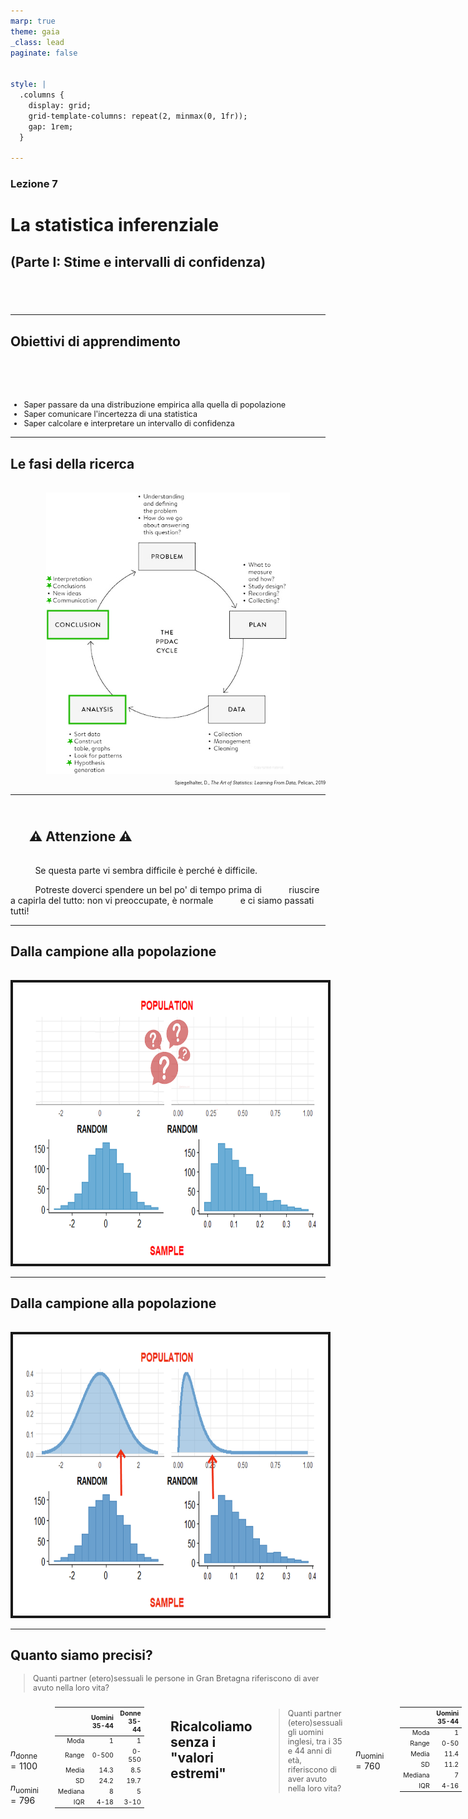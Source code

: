 ```yaml
---
marp: true
theme: gaia
_class: lead
paginate: false


style: |
  .columns {
    display: grid;
    grid-template-columns: repeat(2, minmax(0, 1fr));
    gap: 1rem;
  }

---
```


### Lezione 7
# La statistica inferenziale
## (Parte I: Stime e intervalli di confidenza)
## &nbsp;

---
## Obiettivi di apprendimento

<span style="display:block; height:50px;"></span>

<div style="font-size: 90%">

- Saper passare da una distribuzione empirica alla quella di popolazione
- Saper comunicare l'incertezza di una statistica
- Saper calcolare e interpretare un intervallo di confidenza

</div>

---
## Le fasi della ricerca

<span style="display:block; height:2px;"></span>

<center>
<img src="./img/confidence_intervals/PPDAC.png" img height="450px" border="0px"/>
</center>

<div style="font-size: 50%" align="right">

Spiegelhalter, D., *The Art of Statistics: Learning From Data*, Pelican, 2019

</div>

---
## <br/> &nbsp;&nbsp;&nbsp;&nbsp;&nbsp;&nbsp;:warning:  Attenzione  :warning:

<span style="display:block; height:1px;"></span>

&nbsp;&nbsp;&nbsp;&nbsp;&nbsp;&nbsp;&nbsp;&nbsp;&nbsp; Se questa parte vi sembra difficile &egrave; perch&eacute; &egrave; difficile.

&nbsp;&nbsp;&nbsp;&nbsp;&nbsp;&nbsp;&nbsp;&nbsp;&nbsp; Potreste doverci spendere un bel po' di tempo prima di 
&nbsp;&nbsp;&nbsp;&nbsp;&nbsp;&nbsp;&nbsp;&nbsp;&nbsp; riuscire a capirla del tutto: non vi preoccupate, &egrave; normale 
&nbsp;&nbsp;&nbsp;&nbsp;&nbsp;&nbsp;&nbsp;&nbsp;&nbsp; e ci siamo passati tutti!

---
## Dalla campione alla popolazione

<span style="display:block; height:1px;"></span>

<center>
<img src="./img/confidence_intervals/sample2pop_empty.png" img height="450px" border="4px"/>
</center>

<!-- Ricapitoliamo: quando non possiamo studiare una popolazione ne usiamo un campione rappresentativo -->

---
## Dalla campione alla popolazione

<span style="display:block; height:1px;"></span>

<center>
<img src="./img/confidence_intervals/sample2pop.png" img height="450px" border="4px"/>
</center>

<!-- e poi usiamo le informazioni raccolte dal campione per trarre delle conclusioni sulla popolazione 
Questo processo si chiama statistica inferenziale,

Procedimento induttivo che ha lo scopo di stimare i parametri (caratteristiche) sconosciuti della popolazione a partire dalle statistiche (stime conosciute) del campione 

Sulla base di un campione estratto casualmente da 1 popolazione cosa può essere detto circa la popolazione da cui il campione è stato estratto? -->

---
## Quanto siamo precisi?

<div style="font-size: 90%">

> Quanti partner (etero)sessuali le persone in Gran Bretagna riferiscono di aver avuto nella loro vita?

</div>

<div class="columns">
<div>

<span style="display:block; height:30px;"></span>

&nbsp;&nbsp;&nbsp;&nbsp;&nbsp;&nbsp;&nbsp;&nbsp;&nbsp; $n_\text{donne} = 1100$
&nbsp;&nbsp;&nbsp;&nbsp;&nbsp;&nbsp;&nbsp;&nbsp;&nbsp; $n_\text{uomini} = 796$


</div>
<div>

<div style="font-size: 75%">

<center>

|  | Uomini 35-44 | Donne 35-44 |
| ----: | -----: | ----: |
| Moda | 1 | 1  |
| Range | 0-500 | 0-550  |
| Media |  14.3 | 8.5 | 
| SD | 24.2 | 19.7  | 
| Mediana |  8 | 5  | 
| IQR | 4-18  | 3-10  |

</center>

</div>
</div>

<!-- In the age band of 35–44 there were 1,100 female and 796 male respondents, so it was a large survey from which the sample summary statistics shown in Table 2–2 were calculated, such as the median number of reported partners being 8 for men and 5 for women. Since we know the survey was based on a proper random-sampling scheme, it is fairly reasonable to assume that the study population matches the target population, which is the adult British population. The crucial question is: how close are these statistics to what we would have found had we been able to ask everyone in the country? -->

---
## Ricalcoliamo senza i "valori estremi"

<div style="font-size: 90%">

> Quanti partner (etero)sessuali gli uomini inglesi, tra i 35 e 44 anni di et&agrave;, riferiscono di aver avuto nella loro vita?

</div>

<div class="columns">
<div>

<span style="display:block; height:30px;"></span>

&nbsp;&nbsp;&nbsp;&nbsp;&nbsp;&nbsp;&nbsp;&nbsp;&nbsp; $n_\text{uomini} = 760$


</div>
<div>

<div style="font-size: 75%">

<center>

|  | Uomini 35-44 |
| ----: | -----: | 
| Moda | 1 |
| Range | 0-50 | 
| Media |  11.4 | 
| SD | 11.2 |  
| Mediana |  7 |
| IQR | 4-16  |

</center>

</div>
</div>

<!-- Per semplificare la visualizzazione, concentriamoci sugli uomini che hanno avuto < 50 partner (solo 36 riportano di averne avuto di piu'), quindi ricalcoliamo tutte le statistiche su questo campione 

I valori estremi propriamente detti sarebbero quelli >87, ma facciamo finta vada bene cosi'

Notiamo i valori "stabili" (non influenzati dagli outliers)
-->

---
## La dimensione del campione

<div style="font-size: 90%">

> Quanti partner (etero)sessuali gli uomini inglesi, tra i 35 e 44 anni di et&agrave;, riferiscono di aver avuto nella loro vita?

</div>

<span style="display:block; height:1px;"></span>

<center>
<img src="./img/confidence_intervals/British_sex_partner_complete_dataset.png" img height="380px" border="4px"/>
</center>

<!-- Magenta dotted line is the mean

As an illustration of how the accuracy of statistics depends on sample size, we shall pretend for the moment that the men in the survey in fact represent the population in which we are interested. 
-->

---
## La dimensione del campione

<div style="font-size: 90%">

&nbsp;&nbsp;&nbsp;&nbsp;&nbsp;&nbsp;&nbsp;&nbsp;&nbsp; $n_\text{campione} = 10$

</div>

<span style="display:block; height:1px;"></span>

<center>
<img src="./img/confidence_intervals/British_sex_partner_N10.png" img height="420px" border="4px"/>
</center>

<!--
For illustration, we then take successive samples of individuals from this ‘population’ of 760 men, pausing when we reach 10, 50, 100, 200 and 380 men. 

The data distributions of these samples are shown 

it is clear that the smaller samples are ‘bumpier’, and the summary stats (mean here) is sensitive to single data-points

 Magenta dotted line is the mean
Density should use another scale -->

---
## La dimensione del campione

<div style="font-size: 90%">

&nbsp;&nbsp;&nbsp;&nbsp;&nbsp;&nbsp;&nbsp;&nbsp;&nbsp; $n_\text{campione} = 50$

</div>

<span style="display:block; height:1px;"></span>

<center>
<img src="./img/confidence_intervals/British_sex_partner_N50.png" img height="420px" border="4px"/>
</center>

<!-- the rather high number of partners  in the first sample of ten individuals gets steadily overwhelmed, as the statistics get closer and closer to those of the whole group of 796 men as the sample size increases. -->

---
## La dimensione del campione

<div style="font-size: 90%">

&nbsp;&nbsp;&nbsp;&nbsp;&nbsp;&nbsp;&nbsp;&nbsp;&nbsp; $n_\text{campione} = 100$

</div>

<span style="display:block; height:1px;"></span>

<center>
<img src="./img/confidence_intervals/British_sex_partner_N100.png" img height="420px" border="4px"/>
</center>

<!-- the rather high number of partners  in the first sample of ten individuals gets steadily overwhelmed, as the statistics get closer and closer to those of the whole group of 796 men as the sample size increases. -->

---
## La dimensione del campione

<div style="font-size: 90%">

&nbsp;&nbsp;&nbsp;&nbsp;&nbsp;&nbsp;&nbsp;&nbsp;&nbsp; $n_\text{campione} = 200$

</div>

<span style="display:block; height:1px;"></span>

<center>
<img src="./img/confidence_intervals/British_sex_partner_N200.png" img height="420px" border="4px"/>
</center>

<!-- the rather high number of partners  in the first sample of ten individuals gets steadily overwhelmed, as the statistics get closer and closer to those of the whole group of 796 men as the sample size increases. -->

---
## La dimensione del campione

<div style="font-size: 90%">

&nbsp;&nbsp;&nbsp;&nbsp;&nbsp;&nbsp;&nbsp;&nbsp;&nbsp; $n_\text{campione} = 380$

</div>

<span style="display:block; height:1px;"></span>

<center>
<img src="./img/confidence_intervals/British_sex_partner_N380.png" img height="420px" border="4px"/>
</center>

<!-- the rather high number of partners  in the first sample of ten individuals gets steadily overwhelmed, as the statistics get closer and closer to those of the whole group of 796 men as the sample size increases. -->

---
### Esercizio #1

<span style="display:block; height:1px;"></span>

<div style="font-size: 90%">

:question: &nbsp;&nbsp;&nbsp; Al crescere della dimensione del campione

&nbsp;&nbsp;&nbsp;&nbsp;&nbsp;&nbsp;&nbsp;&nbsp;&nbsp; a) migliorano le stime dei parametri
&nbsp;&nbsp;&nbsp;&nbsp;&nbsp;&nbsp;&nbsp;&nbsp;&nbsp; b) le stime dei parametri diventano pi&ugrave; sensibili alle singole 
&nbsp;&nbsp;&nbsp;&nbsp;&nbsp;&nbsp;&nbsp;&nbsp;&nbsp;&nbsp;&nbsp;&nbsp;&nbsp;&nbsp; osservazioni 
&nbsp;&nbsp;&nbsp;&nbsp;&nbsp;&nbsp;&nbsp;&nbsp;&nbsp; c) non c'&egrave; differenza
&nbsp;&nbsp;&nbsp;&nbsp;&nbsp;&nbsp;&nbsp;&nbsp;&nbsp; d) non ho abbastanza elementi per rispondere

</div>

<span style="display:block; height:80px;"></span>

<style>
  #countdown_exercise_1{
    padding: 10px 20px;
    font-size: 20px;
    color: white;
    background-color: gray;
    border: none;
    border-radius: 5px;
    cursor: pointer;
    float: right;
  }
  #countdown_exercise_1.running {
    background-color: green;
  }
  #countdown_exercise_1.finished {
    background-color: red;
  }
</style>

<button id="countdown_exercise_1"></button>

<script>
<!--
const countdown_exercise_1= document.getElementById("countdown_exercise_1");
const seconds_exercise_1= 120; // seconds_exercise_1
let timeLeft_exercise_1= seconds_exercise_1;
let timerInterval_exercise_1= null;

function formatTime_exercise_1(seconds_exercise_1) {
  const minutes = Math.floor(seconds_exercise_1/ 60);
  const remainingseconds_exercise_1= seconds_exercise_1% 60;
  return `${String(minutes).padStart(2, '0')}:${String(remainingseconds_exercise_1).padStart(2, '0')}`;
}

function updateButton_exercise_1() {
  countdown_exercise_1.textContent = formatTime_exercise_1(timeLeft_exercise_1);
}

function startTimer_exercise_1() {
  if (timerInterval_exercise_1=== null) {
    countdown_exercise_1.classList.add('running');
    countdown_exercise_1.classList.remove('finished');
    timerInterval_exercise_1= setInterval(() => {
      if (timeLeft_exercise_1> 0) {
        timeLeft_exercise_1--;
        updateButton_exercise_1();
      } else {
        clearInterval(timerInterval_exercise_1);
        timerInterval_exercise_1= null;
        countdown_exercise_1.classList.remove('running');
        countdown_exercise_1.classList.add('finished');
        countdown_exercise_1.textContent = "Time's up!";
      }
    }, 1000);
  } else {
    pauseTimer_exercise_1();
  }
}

function pauseTimer_exercise_1() {
  clearInterval(timerInterval_exercise_1);
  timerInterval_exercise_1= null;
  countdown_exercise_1.classList.remove('running');
}

function resetTimer_exercise_1() {
  timeLeft_exercise_1= seconds_exercise_1;
  updateButton_exercise_1();
  countdown_exercise_1.classList.remove('finished');
  countdown_exercise_1.classList.remove('running');
  timerInterval_exercise_1= null;
}

countdown_exercise_1.addEventListener("click", () => {
  if (countdown_exercise_1.classList.contains('finished')) {
    resetTimer_exercise_1();
  } else {
    startTimer_exercise_1();
  }
});

updateButton_exercise_1();
-->
</script>


---
### Esercizio #1 -- Soluzione

<span style="display:block; height:1px;"></span>

<div style="font-size: 90%">

:question: &nbsp;&nbsp;&nbsp; Al crescere della dimensione del campione

&nbsp;&nbsp;&nbsp;&nbsp;&nbsp;&nbsp;&nbsp;&nbsp;&nbsp; a) migliorano le stime dei parametri &nbsp; :white_check_mark:
&nbsp;&nbsp;&nbsp;&nbsp;&nbsp;&nbsp;&nbsp;&nbsp;&nbsp; b) le stime dei parametri diventano pi&ugrave; sensibili alle singole 
&nbsp;&nbsp;&nbsp;&nbsp;&nbsp;&nbsp;&nbsp;&nbsp;&nbsp;&nbsp;&nbsp;&nbsp;&nbsp;&nbsp; osservazioni 
&nbsp;&nbsp;&nbsp;&nbsp;&nbsp;&nbsp;&nbsp;&nbsp;&nbsp; c) non c'&egrave; differenza
&nbsp;&nbsp;&nbsp;&nbsp;&nbsp;&nbsp;&nbsp;&nbsp;&nbsp; d) non ho abbastanza elementi per rispondere

</div>


---
## Quanto siamo precisi?

<span style="display:block; height:1px;"></span>

Con questo esempio, abbiamo introdotto due concetti:<br/>

  1. Campioni pi&ugrave; grandi stimano meglio i parametri di una popolazione

  2. Continuare ad estrarre campioni ci da un'idea della variazione attorno al valore "plausibile" del parametro che ci interessa

<span style="display:block; height:1px;"></span>

<div align="right">

Quindi come procediamo?

</div>

---
## Stima dei parametri e del margine di errore

Come stimo la variazione rispetto al valore reale nella popolazione se quello che sto cercando &egrave; proprio il valore reale nella popolazione? 

<span style="display:block; height:10px;"></span>

<img src="./img/confidence_intervals/dog-chasing-tail-6.gif" img height="300px" border="0px" style="float: right; padding: 10px 50px 100px 100px;"/>

<!--  
Now we come to a critical step. In order to work out how accurate these statistics might be, we need to think of how much our statistics might change if we (in our imagination) were to repeat the sampling process many times. In other words, if we repeatedly drew samples of 796 men from the country, how much would the calculated statistics vary?

If we knew how much these estimates would vary, then it would help tell us how accurate our actual estimate was. But unfortunately we could only work out the precise variability in our estimates if we knew precisely the details of the population. And this is exactly what we do not know.  -->

---
## Stima dei parametri e del margine di errore

<span style="display:block; height:10px;"></span>

1. Assumendo che la popolazione assomigli al campione <br/> $\rightarrow$ via bootstrapping

2. Facendo assunzioni matematiche sulla forma della distribuzione nella popolazione <br/> $\rightarrow$ via distribuzione campionaria & teorema del limite centrale

<!-- There are two ways to resolve this circularity. The first is to make some mathematical assumptions about the shape of the population distribution, and use sophisticated probability theory to work out the variability we would expect in our estimate, and hence how far away we might expect, say, the average of our sample to be from the mean of the population. This is the traditional method that is taught in statistics textbooks, and we shall see how this works in Chapter 9. 

However, there is an alternative approach, based on the plausible assumption that the population should look roughly like the sample. Since we cannot repeatedly draw a new sample from the population, we instead repeatedly draw new samples from our sample! -->

---
## Stima dei parametri e del margine di errore

<div style="font-size: 80%">

&nbsp;&nbsp;&nbsp;&nbsp;&nbsp;&nbsp;&nbsp;&nbsp;&nbsp; $N_\text{Bootstrapping} = 1000$

</div>

<span style="display:block; height:0px;"></span>

<center>
<img src="./img/confidence_intervals/bootstrapping.png" img height="450px" border="4px"/>
</center>

<!-- If we repeat this resampling, say, 1,000 times, we get 1,000 possible estimates of the mean. These are displayed as histograms, with each histogram showing the spread of bootstrap estimates around the mean of the original sample. These are known as sampling distributions of estimates, since they reflect the variability in estimates that arise from repeated sampling of data.

Figure displays some clear features. The first, and perhaps most notable, is that almost all trace of the skewness of the original samples has gone – the distributions of the estimates based on the resampled data are almost symmetric around the mean of the original data. This is a first glimpse of what is known as the Central Limit Theorem, which says that the distribution of sample means tends towards the form of a normal distribution with increasing sample size, almost regardless of the shape of the original data distribution. 

Additionally, is that the bootstrap distributions get narrower as the sample size increases
 -->

---
### Il margine di errore (o intervallo di confidenza)

<div style="font-size: 80%">

&nbsp;&nbsp;&nbsp;&nbsp;&nbsp;&nbsp;&nbsp;&nbsp;&nbsp; Intervallo che contiene il 95% delle medie ottenute via Bootstrapping

</div>

<span style="display:block; height:0px;"></span>

<center>
<img src="./img/confidence_intervals/bootstrapping_fence.png" img height="450px" border="4px"/>
</center>

<!-- For example, we can find the range of values that contains 95% of the means of the bootstrap resamples, and call this a 95% uncertainty interval
for the original estimates, or alternatively they can be called margins of error. These are shown in Table 7.2 – the symmetry of the bootstrap distributions means the uncertainty intervals are roughly symmetric around the original estimate.

Per farlo sfruttiamo le proprieta' della distribuzione normale (indipendentemente dalla distribuzione del campione) 

Ma prima osserviamo ancora che the bootstrap distributions get narrower as the sample size increases, which is reflected in the steadily narrower 95% uncertainty intervals.
 -->

 ---
### Il margine di errore (o intervallo di confidenza)

<div style="font-size: 80%">

&nbsp;&nbsp;&nbsp;&nbsp;&nbsp;&nbsp;&nbsp;&nbsp;&nbsp; Intervallo che contiene il 95% delle medie ottenute via Bootstrapping

</div>

<span style="display:block; height:0px;"></span>

<center>
<img src="./img/confidence_intervals/bootstrapping_CI.png" img height="450px" border="4px"/>
</center>

<!-- For example, we can find the range of values that contains 95% of the means of the bootstrap resamples, and call this a 95% uncertainty interval
for the original estimates, or alternatively they can be called margins of error. These are shown in Table 7.2 – the symmetry of the bootstrap distributions means the uncertainty intervals are roughly symmetric around the original estimate.

Per farlo sfruttiamo le proprieta' della distribuzione normale (indipendentemente dalla distribuzione del campione) 

Ma prima osserviamo ancora che the bootstrap distributions get narrower as the sample size increases, which is reflected in the steadily narrower 95% uncertainty intervals.
 -->

---
## Intervallo di confidenza

<div style="font-size: 90%">

&nbsp;&nbsp;&nbsp;&nbsp;&nbsp;&nbsp;&nbsp;&nbsp;&nbsp; Intervallo che contiene il 95% delle medie ottenute via Bootstrapping

</div>

<span style="display:block; height:1px;"></span>

<div class="columns">
<div>

<span style="display:block; height:10px;"></span>

&nbsp;&nbsp;&nbsp;&nbsp;&nbsp;&nbsp;&nbsp;&nbsp;&nbsp; $N_\text{Bootstrapping} = 1000$
&nbsp;&nbsp;&nbsp;&nbsp;&nbsp;&nbsp;&nbsp;&nbsp;&nbsp; $\bar{x} = 11.4$


</div>
<div>

<div style="font-size: 75%">

<center>

| $n_\text{campione}$ | Media | 95% CI |
| ----: | -----: |  -----: | 
| 10 | 11.4 | (5.0; 19.0)
| 50 | 11.4 | (8.4; 14.6)
| 100 | 11.4  | (9.2; 13.5) 
| 200 | 11.3 |  (9.9; 12.9)
| 380 | 11.3  | (10.2; 12.4)
| 760 | 11.3 | (10.6, 12.1)


</center>

</div>
</div>

<!-- The second important feature of Figure 7.3 is that the bootstrap distributions get narrower as the sample size increases, which is reflected in the steadily narrower 95% uncertainty intervals. 

Bootstrapping provides an intuitive, computer-intensive way of assessing the uncertainty in our estimates, without making strong assumptions and without using probability theory. But the technique is not feasible when it comes to, say, working out the margins of error on unemployment surveys of 100,000 people. Although bootstrapping is a simple, brilliant and extraordinarily effective idea, it is just too clumsy to bootstrap such large quantities of data, especially when a convenient theory exists that can generate formulae for the width of uncertainty intervals.

-->

---
### Esercizio #2

<span style="display:block; height:1px;"></span>

:question: &nbsp;&nbsp;&nbsp; Al crescere della dimensione del campione

&nbsp;&nbsp;&nbsp;&nbsp;&nbsp;&nbsp;&nbsp;&nbsp;&nbsp; a) peggiora la stima dell'incertezza del parametro
&nbsp;&nbsp;&nbsp;&nbsp;&nbsp;&nbsp;&nbsp;&nbsp;&nbsp; b) migliora la stima dell'incertezza del parametro
&nbsp;&nbsp;&nbsp;&nbsp;&nbsp;&nbsp;&nbsp;&nbsp;&nbsp; c) non c'&egrave; differenza
&nbsp;&nbsp;&nbsp;&nbsp;&nbsp;&nbsp;&nbsp;&nbsp;&nbsp; d) non ho abbastanza elementi per rispondere

<span style="display:block; height:80px;"></span>

<style>
  #countdown_exercise_2{
    padding: 10px 20px;
    font-size: 20px;
    color: white;
    background-color: gray;
    border: none;
    border-radius: 5px;
    cursor: pointer;
    float:right;
  }
  #countdown_exercise_2.running {
    background-color: green;
  }
  #countdown_exercise_2.finished {
    background-color: red;
  }
</style>

<button id="countdown_exercise_2"></button>

<script>
<!--
const countdown_exercise_2= document.getElementById("countdown_exercise_2");
const seconds_exercise_2= 120; // seconds_exercise_2
let timeLeft_exercise_2= seconds_exercise_2;
let timerInterval_exercise_2= null;

function formatTime_exercise_2(seconds_exercise_2) {
  const minutes = Math.floor(seconds_exercise_2/ 60);
  const remainingseconds_exercise_2= seconds_exercise_2% 60;
  return `${String(minutes).padStart(2, '0')}:${String(remainingseconds_exercise_2).padStart(2, '0')}`;
}

function updateButton_exercise_2() {
  countdown_exercise_2.textContent = formatTime_exercise_2(timeLeft_exercise_2);
}

function startTimer_exercise_2() {
  if (timerInterval_exercise_2=== null) {
    countdown_exercise_2.classList.add('running');
    countdown_exercise_2.classList.remove('finished');
    timerInterval_exercise_2= setInterval(() => {
      if (timeLeft_exercise_2> 0) {
        timeLeft_exercise_2--;
        updateButton_exercise_2();
      } else {
        clearInterval(timerInterval_exercise_2);
        timerInterval_exercise_2= null;
        countdown_exercise_2.classList.remove('running');
        countdown_exercise_2.classList.add('finished');
        countdown_exercise_2.textContent = "Time's up!";
      }
    }, 1000);
  } else {
    pauseTimer_exercise_2();
  }
}

function pauseTimer_exercise_2() {
  clearInterval(timerInterval_exercise_2);
  timerInterval_exercise_2= null;
  countdown_exercise_2.classList.remove('running');
}

function resetTimer_exercise_2() {
  timeLeft_exercise_2= seconds_exercise_2;
  updateButton_exercise_2();
  countdown_exercise_2.classList.remove('finished');
  countdown_exercise_2.classList.remove('running');
  timerInterval_exercise_2= null;
}

countdown_exercise_2.addEventListener("click", () => {
  if (countdown_exercise_2.classList.contains('finished')) {
    resetTimer_exercise_2();
  } else {
    startTimer_exercise_2();
  }
});

updateButton_exercise_2();
-->
</script>


---
### Esercizio #2 -- Soluzione

<span style="display:block; height:1px;"></span>

:question: &nbsp;&nbsp;&nbsp; Al crescere della dimensione del campione

&nbsp;&nbsp;&nbsp;&nbsp;&nbsp;&nbsp;&nbsp;&nbsp;&nbsp; a) peggiora la stima dell'incertezza del parametro
&nbsp;&nbsp;&nbsp;&nbsp;&nbsp;&nbsp;&nbsp;&nbsp;&nbsp; b) migliora la stima dell'incertezza del parametro &nbsp; :white_check_mark:
&nbsp;&nbsp;&nbsp;&nbsp;&nbsp;&nbsp;&nbsp;&nbsp;&nbsp; c) non c'&egrave; differenza
&nbsp;&nbsp;&nbsp;&nbsp;&nbsp;&nbsp;&nbsp;&nbsp;&nbsp; d) non ho abbastanza elementi per rispondere

---
## Fermiamoci un attimo

<span style="display:block; height:10px;"></span>

<div style="font-size: 90%">

Abbiamo introdotto due concetti difficili e importanti:

  1. esiste una variabilit&agrave; nella stima dei parametri che dipende dal campione

  2. la forma della distribuzione delle statistiche non dipende dalla forma della distribuzione originaria e tende alla normale per insiemi grandi

<span style="display:block; height:1px;"></span>

<div align="right">

Ora abbiamo le basi per affrontare il secondo approccio <br/>per stimare i parametri e l'intervallo di confidenza

</div>
</div>

<!-- 
- the variability in statistics based on samples

- the fact that the shape of the distribution of the statistics does not depend on the shape of the original distribution from which the individual data-points are drawn

- bootstrapping data when we do not want to make assumptions about the shape of the population

Rather remarkably, this has all been accomplished without any mathematics except the idea of drawing observations at random. -->

---
### La distribuzione campionaria & <br/> il teorema del limite centrale

<div class="columns">
<div>

<span style="display:block; height:10px;"></span>

<center>
<img src="./img/confidence_intervals/sampling_distro.png" img height="350px" border="0px"/>
</center>

</div>
<div>

<div style="font-size: 90%">

&nbsp;&nbsp;&nbsp;&nbsp;&nbsp;&nbsp;&nbsp;&nbsp;&nbsp;&nbsp;&nbsp;&nbsp;&nbsp;&nbsp;&nbsp;&nbsp;&nbsp;&nbsp;&nbsp;&nbsp;&nbsp;&nbsp;&nbsp;&nbsp; $\mathcal{N} = (\mu, \frac{\sigma^2}{n})$ con 
&nbsp;&nbsp;&nbsp;&nbsp;&nbsp;&nbsp;&nbsp;&nbsp;&nbsp;&nbsp;&nbsp;&nbsp;&nbsp;&nbsp;&nbsp;&nbsp;&nbsp;&nbsp;&nbsp;&nbsp;&nbsp;&nbsp;&nbsp;&nbsp; $\sqrt{ \frac{\sigma^2}{n}} = \frac{\sigma}{\sqrt{n}}$ 
&nbsp;&nbsp;&nbsp;&nbsp;&nbsp;&nbsp;&nbsp;&nbsp;&nbsp;&nbsp;&nbsp;&nbsp;&nbsp;&nbsp;&nbsp;&nbsp;&nbsp;&nbsp;&nbsp;&nbsp;&nbsp;&nbsp;&nbsp;&nbsp;&nbsp;&nbsp;&nbsp; $\rightarrow$ &nbsp; standard error (SE)

</div>

</div>
</div>


<!-- Distribuzione campionaria e' la distribuzione di tutti i possibile valori che possono essere assunti da qualche statistica (e.g., la media) calcolata da campioni della stessa dimensione ed estratti casualmente dalla stessa popolazione 

Come si costruisce? 
1. Estraggo tutti i possibili campioni di dimensione n
2. Calcolo la statistica di interesse
3. Tengo traccia di ciascun valore della statistica e della sua frequenza 

La forma della distribuzione delle medie campionarie è approssimativamente normale,  indipendentemente dalla distribuzione dei valori della popolazione d’origine dalla quale i campioni sono estratti, per n sufficientemente grande.

Teorema del limite centrale ci dice che la Distribuzione campionaria tende a presentare una Distribuzione Normale N = (μ, σ2 ), indipendentemente
dalla forma della distribuzione empirica osservata nel Campione quando
questo `e sufficientemente grande (≈ n > 30). La statistica misurata viene
considerata uno stimatore del Parametro μ della distribuzione campiona-
ria, mentre la sua Standard deviation è la radice quadrata del rapporto tra tra la varianza della popolazione e la dimensione del campione usato per calcolarla 
anche conosciuta come Errore standard della stima della statistica.

L'errore standard diminuisce al crescere di N e al decrescere della varianza

Quanto deve essere grande il campione perch&egrave; la distribuzione sia normale? 
Nella maggior parte delle situazioni pratiche, n=30 e' soddisfacente, ma l'approssimazione migliora all'aumentare di n (lo vedremo tra qualche slide) -->

---
## Mettiamo i pezzi insieme

<div class="columns">
<div>

<span style="display:block; height:50px;"></span>

<div style="font-size: 80%">

- la distribuzione campionaria &egrave; una normale
- in una normale, 95% delle osservazioni sono a circa $2 \times \text{SD}$ dalla media
- il nostro intervallo di confidenza (95%) &egrave; $2 \times \text{SE}$ dalla media della distribuzione campionaria

</div>

</div>
<div>

<span style="display:block; height:70px;"></span>

<center>
<img src="./img/normal/Standard_Normal_Distribution.png" img height="400px" border="4px"/>
</center>
</div>
</div>

<!-- Approssimando una Normale, la distribuzione campionaria ha le stesse (utili) caratteristiche della normale:
- &egrave; simmetrica
- ha area 1
- 95% delle medie campionarie sono a 2 SE dalla vera media della popolazione 

Tutti concetti che ci torneranno utili tra poco
-->

---
## Ma come si interpreta?

&nbsp;&nbsp;&nbsp;&nbsp;&nbsp;&nbsp;&nbsp;&nbsp;&nbsp; Se facessimo 100 campionamenti, 95 stimerebbero un intervallo 
&nbsp;&nbsp;&nbsp;&nbsp;&nbsp;&nbsp;&nbsp;&nbsp;&nbsp; di confidenza che contiene il vero  valore del parametro

<div class="columns">
<div>

<span style="display:block; height:30px;"></span>

<div style="font-size: 90%">

:pushpin: &nbsp;&nbsp;&nbsp; Popolazione: Donne italiane dai
&nbsp;&nbsp;&nbsp;&nbsp;&nbsp;&nbsp;&nbsp;&nbsp;&nbsp; 25 ai 74 anni
&nbsp;&nbsp;&nbsp;&nbsp;&nbsp;&nbsp;&nbsp;&nbsp;&nbsp; $\mu=123 \text{ mmHg}$

</div>

</div>
<div>

<span style="display:block; height:10px;"></span>

<center>
<img src="./img/confidence_intervals/womenBP.png" img height="350px" border="4px"/>
</center>

</div>
</div>

<!-- Cosa rappresentano quindi i CI? Che dati 100 campioni estratti dalla popolazione, 95 stimano un IC al cui interno è compresa la media reale della popolazione e solo 5 stimano un ic che non include la media reale 

a confidence interval is the range of population parameters for which our observed statistic is a plausible consequence.
-->

---
### Esercizio #3

<div style="font-size: 90%" >

:question: &nbsp;&nbsp;&nbsp; Da un sondaggio, risulta che lo stipendio mensile medio di un
&nbsp;&nbsp;&nbsp;&nbsp;&nbsp;&nbsp;&nbsp;&nbsp;&nbsp; neolaureato &egrave; 1.400&#8364;, con un 95% CI = (1.200&#8364; ; 1.600&#8364;). 
&nbsp;&nbsp;&nbsp;&nbsp;&nbsp;&nbsp;&nbsp;&nbsp;&nbsp; Come interpreto questo risultato?

&nbsp;&nbsp;&nbsp;&nbsp;&nbsp;&nbsp;&nbsp;&nbsp;&nbsp; a) gli stipendi dei neolaureati sono compresi tra i 1.200 ai 1.600&#8364;
&nbsp;&nbsp;&nbsp;&nbsp;&nbsp;&nbsp;&nbsp;&nbsp;&nbsp; b) il 95% dei neolaureati riceve tra 1.200 ai 1.600&#8364;
&nbsp;&nbsp;&nbsp;&nbsp;&nbsp;&nbsp;&nbsp;&nbsp;&nbsp; c) la media degli stipendi dei neolaureati &egrave; ragionevolmente 
&nbsp;&nbsp;&nbsp;&nbsp;&nbsp;&nbsp;&nbsp;&nbsp;&nbsp;&nbsp;&nbsp;&nbsp;&nbsp;&nbsp; compresa tra 1.200 ai 1.600&#8364;
&nbsp;&nbsp;&nbsp;&nbsp;&nbsp;&nbsp;&nbsp;&nbsp;&nbsp; d) nessuna delle precedenti

</div>

<span style="display:block; height:40px;"></span>

<!-- Questa differenza di 200 euro a dx e sx della media e' il margine di errore del 95% -->

<style>
  #countdown_exercise_3{
    padding: 10px 20px;
    font-size: 20px;
    color: white;
    background-color: gray;
    border: none;
    border-radius: 5px;
    cursor: pointer;
    float: right;
  }
  #countdown_exercise_3.running {
    background-color: green;
  }
  #countdown_exercise_3.finished {
    background-color: red;
  }
</style>

<button id="countdown_exercise_3"></button>

<script>
<!--
const countdown_exercise_3= document.getElementById("countdown_exercise_3");
const seconds_exercise_3= 120; // seconds_exercise_3
let timeLeft_exercise_3= seconds_exercise_3;
let timerInterval_exercise_3= null;

function formatTime_exercise_3(seconds_exercise_3) {
  const minutes = Math.floor(seconds_exercise_3/ 60);
  const remainingseconds_exercise_3= seconds_exercise_3% 60;
  return `${String(minutes).padStart(2, '0')}:${String(remainingseconds_exercise_3).padStart(2, '0')}`;
}

function updateButton_exercise_3() {
  countdown_exercise_3.textContent = formatTime_exercise_3(timeLeft_exercise_3);
}

function startTimer_exercise_3() {
  if (timerInterval_exercise_3=== null) {
    countdown_exercise_3.classList.add('running');
    countdown_exercise_3.classList.remove('finished');
    timerInterval_exercise_3= setInterval(() => {
      if (timeLeft_exercise_3> 0) {
        timeLeft_exercise_3--;
        updateButton_exercise_3();
      } else {
        clearInterval(timerInterval_exercise_3);
        timerInterval_exercise_3= null;
        countdown_exercise_3.classList.remove('running');
        countdown_exercise_3.classList.add('finished');
        countdown_exercise_3.textContent = "Time's up!";
      }
    }, 1000);
  } else {
    pauseTimer_exercise_3();
  }
}

function pauseTimer_exercise_3() {
  clearInterval(timerInterval_exercise_3);
  timerInterval_exercise_3= null;
  countdown_exercise_3.classList.remove('running');
}

function resetTimer_exercise_3() {
  timeLeft_exercise_3= seconds_exercise_3;
  updateButton_exercise_3();
  countdown_exercise_3.classList.remove('finished');
  countdown_exercise_3.classList.remove('running');
  timerInterval_exercise_3= null;
}

countdown_exercise_3.addEventListener("click", () => {
  if (countdown_exercise_3.classList.contains('finished')) {
    resetTimer_exercise_3();
  } else {
    startTimer_exercise_3();
  }
});

updateButton_exercise_3();
-->
</script>


---
### Esercizio #3 -- Soluzione

<div style="font-size: 90%" >

:question: &nbsp;&nbsp;&nbsp; Da un sondaggio, risulta che lo stipendio mensile medio di un
&nbsp;&nbsp;&nbsp;&nbsp;&nbsp;&nbsp;&nbsp;&nbsp;&nbsp; neolaureato &egrave; 1.400&#8364;, con un 95% CI = (1.200&#8364; ; 1.600&#8364;). 
&nbsp;&nbsp;&nbsp;&nbsp;&nbsp;&nbsp;&nbsp;&nbsp;&nbsp; Come interpreto questo risultato?

&nbsp;&nbsp;&nbsp;&nbsp;&nbsp;&nbsp;&nbsp;&nbsp;&nbsp; a) gli stipendi dei neolaureati sono compresi tra i 1.200 ai 1.600&#8364;
&nbsp;&nbsp;&nbsp;&nbsp;&nbsp;&nbsp;&nbsp;&nbsp;&nbsp; b) il 95% dei neolaureati riceve tra 1.200 ai 1.600&#8364;
&nbsp;&nbsp;&nbsp;&nbsp;&nbsp;&nbsp;&nbsp;&nbsp;&nbsp; c) la media degli stipendi dei neolaureati &egrave; ragionevolmente 
&nbsp;&nbsp;&nbsp;&nbsp;&nbsp;&nbsp;&nbsp;&nbsp;&nbsp;&nbsp;&nbsp;&nbsp;&nbsp;&nbsp; compresa tra 1.200 ai 1.600&#8364; &nbsp; :white_check_mark:
&nbsp;&nbsp;&nbsp;&nbsp;&nbsp;&nbsp;&nbsp;&nbsp;&nbsp; d) nessuna delle precedenti

</div>

---
### Esercizio #4

<div class="columns">
<div>

<span style="display:block; height:30px;"></span>

<div style="font-size: 80%" >

:question: &nbsp;&nbsp;&nbsp; Se l'intervallo di confidenza &egrave; largo

&nbsp;&nbsp;&nbsp;&nbsp;&nbsp;&nbsp;&nbsp;&nbsp;&nbsp; a) &egrave; pi&ugrave; probabile che includa $\mu$
&nbsp;&nbsp;&nbsp;&nbsp;&nbsp;&nbsp;&nbsp;&nbsp;&nbsp; b) &egrave; meno probabile che includa $\mu$
&nbsp;&nbsp;&nbsp;&nbsp;&nbsp;&nbsp;&nbsp;&nbsp;&nbsp; c) non c'&egrave; differenza
&nbsp;&nbsp;&nbsp;&nbsp;&nbsp;&nbsp;&nbsp;&nbsp;&nbsp; d) non posso rispondere

</div>

</div>
<div>

<center>
<img src="./img/confidence_intervals/unannotated_CI.png" img height="400px" border="4px"/>
</center>

</div>
</div>

<span style="display:block; height:20px;"></span>

<style>
  #countdown_exercise_4{
    padding: 10px 20px;
    font-size: 20px;
    color: white;
    background-color: gray;
    border: none;
    border-radius: 5px;
    cursor: pointer;
    float: right;
  }
  #countdown_exercise_4.running {
    background-color: green;
  }
  #countdown_exercise_4.finished {
    background-color: red;
  }
</style>

<button id="countdown_exercise_4"></button>

<script>
<!--
const countdown_exercise_4= document.getElementById("countdown_exercise_4");
const seconds_exercise_4= 60; // seconds_exercise_4
let timeLeft_exercise_4= seconds_exercise_4;
let timerInterval_exercise_4= null;

function formatTime_exercise_4(seconds_exercise_4) {
  const minutes = Math.floor(seconds_exercise_4/ 60);
  const remainingseconds_exercise_4= seconds_exercise_4% 60;
  return `${String(minutes).padStart(2, '0')}:${String(remainingseconds_exercise_4).padStart(2, '0')}`;
}

function updateButton_exercise_4() {
  countdown_exercise_4.textContent = formatTime_exercise_4(timeLeft_exercise_4);
}

function startTimer_exercise_4() {
  if (timerInterval_exercise_4=== null) {
    countdown_exercise_4.classList.add('running');
    countdown_exercise_4.classList.remove('finished');
    timerInterval_exercise_4= setInterval(() => {
      if (timeLeft_exercise_4> 0) {
        timeLeft_exercise_4--;
        updateButton_exercise_4();
      } else {
        clearInterval(timerInterval_exercise_4);
        timerInterval_exercise_4= null;
        countdown_exercise_4.classList.remove('running');
        countdown_exercise_4.classList.add('finished');
        countdown_exercise_4.textContent = "Time's up!";
      }
    }, 1000);
  } else {
    pauseTimer_exercise_4();
  }
}

function pauseTimer_exercise_4() {
  clearInterval(timerInterval_exercise_4);
  timerInterval_exercise_4= null;
  countdown_exercise_4.classList.remove('running');
}

function resetTimer_exercise_4() {
  timeLeft_exercise_4= seconds_exercise_4;
  updateButton_exercise_4();
  countdown_exercise_4.classList.remove('finished');
  countdown_exercise_4.classList.remove('running');
  timerInterval_exercise_4= null;
}

countdown_exercise_4.addEventListener("click", () => {
  if (countdown_exercise_4.classList.contains('finished')) {
    resetTimer_exercise_4();
  } else {
    startTimer_exercise_4();
  }
});

updateButton_exercise_4();
-->
</script>

---
### Esercizio #4 -- Soluzione

<span style="display:block; height:30px;"></span>

<center>
<img src="./img/confidence_intervals/small_large_CI_likelihood.png" img height="400px" border="4px"/>
</center>

---
### Esercizio #4 -- Soluzione

<div class="columns">
<div>

<span style="display:block; height:30px;"></span>

<div style="font-size: 80%" >

:question: &nbsp;&nbsp;&nbsp; Se l'intervallo di confidenza  &egrave; largo

&nbsp;&nbsp;&nbsp;&nbsp;&nbsp;&nbsp;&nbsp;&nbsp;&nbsp; a) &egrave; pi&ugrave; probabile che includa $\mu$ &nbsp; :white_check_mark:
&nbsp;&nbsp;&nbsp;&nbsp;&nbsp;&nbsp;&nbsp;&nbsp;&nbsp; b) &egrave; meno probabile che includa $\mu$
&nbsp;&nbsp;&nbsp;&nbsp;&nbsp;&nbsp;&nbsp;&nbsp;&nbsp; c) non c'&egrave; differenza
&nbsp;&nbsp;&nbsp;&nbsp;&nbsp;&nbsp;&nbsp;&nbsp;&nbsp; d) non posso rispondere

</div>
</div>
<div>

<center>
<img src="./img/confidence_intervals/unannotated_CI.png" img height="400px" border="4px"/>
</center>

</div>
</div>



---
### Esercizio #5

<div class="columns">
<div>

<span style="display:block; height:30px;"></span>

<div style="font-size: 80%" >

:question: &nbsp;&nbsp;&nbsp; Pi&ugrave; l'intervallo di confidenza  &egrave; largo

&nbsp;&nbsp;&nbsp;&nbsp;&nbsp;&nbsp;&nbsp;&nbsp;&nbsp; a) meno siamo precisi
&nbsp;&nbsp;&nbsp;&nbsp;&nbsp;&nbsp;&nbsp;&nbsp;&nbsp; b) pi&ugrave; siamo precisi
&nbsp;&nbsp;&nbsp;&nbsp;&nbsp;&nbsp;&nbsp;&nbsp;&nbsp; c) non c'&egrave; differenza
&nbsp;&nbsp;&nbsp;&nbsp;&nbsp;&nbsp;&nbsp;&nbsp;&nbsp; d) non posso rispondere

</div>
</div>
<div>

<center>
<img src="./img/confidence_intervals/unannotated_CI.png" img height="400px" border="4px"/>
</center>

</div>
</div>

<span style="display:block; height:20px;"></span>

<style>
  #countdown_exercise_5{
    padding: 10px 20px;
    font-size: 20px;
    color: white;
    background-color: gray;
    border: none;
    border-radius: 5px;
    cursor: pointer;
    float: right;
  }
  #countdown_exercise_5.running {
    background-color: green;
  }
  #countdown_exercise_5.finished {
    background-color: red;
  }
</style>

<button id="countdown_exercise_5"></button>

<script>
<!--
const countdown_exercise_5= document.getElementById("countdown_exercise_5");
const seconds_exercise_5= 60; // seconds_exercise_5
let timeLeft_exercise_5= seconds_exercise_5;
let timerInterval_exercise_5= null;

function formatTime_exercise_5(seconds_exercise_5) {
  const minutes = Math.floor(seconds_exercise_5/ 60);
  const remainingseconds_exercise_5= seconds_exercise_5% 60;
  return `${String(minutes).padStart(2, '0')}:${String(remainingseconds_exercise_5).padStart(2, '0')}`;
}

function updateButton_exercise_5() {
  countdown_exercise_5.textContent = formatTime_exercise_5(timeLeft_exercise_5);
}

function startTimer_exercise_5() {
  if (timerInterval_exercise_5=== null) {
    countdown_exercise_5.classList.add('running');
    countdown_exercise_5.classList.remove('finished');
    timerInterval_exercise_5= setInterval(() => {
      if (timeLeft_exercise_5> 0) {
        timeLeft_exercise_5--;
        updateButton_exercise_5();
      } else {
        clearInterval(timerInterval_exercise_5);
        timerInterval_exercise_5= null;
        countdown_exercise_5.classList.remove('running');
        countdown_exercise_5.classList.add('finished');
        countdown_exercise_5.textContent = "Time's up!";
      }
    }, 1000);
  } else {
    pauseTimer_exercise_5();
  }
}

function pauseTimer_exercise_5() {
  clearInterval(timerInterval_exercise_5);
  timerInterval_exercise_5= null;
  countdown_exercise_5.classList.remove('running');
}

function resetTimer_exercise_5() {
  timeLeft_exercise_5= seconds_exercise_5;
  updateButton_exercise_5();
  countdown_exercise_5.classList.remove('finished');
  countdown_exercise_5.classList.remove('running');
  timerInterval_exercise_5= null;
}

countdown_exercise_5.addEventListener("click", () => {
  if (countdown_exercise_5.classList.contains('finished')) {
    resetTimer_exercise_5();
  } else {
    startTimer_exercise_5();
  }
});

updateButton_exercise_5();
-->
</script>

---
### Esercizio #5 -- Soluzione

<span style="display:block; height:30px;"></span>

<center>
<img src="./img/confidence_intervals/small_large_CI_precision.png" img height="400px" border="4px"/>
</center>

---
### Esercizio #5 -- Soluzione

<div class="columns">
<div>

<span style="display:block; height:30px;"></span>

<div style="font-size: 80%" >

:question: &nbsp;&nbsp;&nbsp; Pi&ugrave; l'intervallo di confidenza  &egrave; largo



&nbsp;&nbsp;&nbsp;&nbsp;&nbsp;&nbsp;&nbsp;&nbsp;&nbsp; a) meno siamo precisi &nbsp; :white_check_mark:
&nbsp;&nbsp;&nbsp;&nbsp;&nbsp;&nbsp;&nbsp;&nbsp;&nbsp; b) pi&ugrave; siamo precisi
&nbsp;&nbsp;&nbsp;&nbsp;&nbsp;&nbsp;&nbsp;&nbsp;&nbsp; c) non c'&egrave; differenza
&nbsp;&nbsp;&nbsp;&nbsp;&nbsp;&nbsp;&nbsp;&nbsp;&nbsp; d) non posso rispondere

</div>
</div>
<div>

<center>
<img src="./img/confidence_intervals/unannotated_CI.png" img height="400px" border="4px"/>
</center>

</div>
</div>



---
### Esercizio #6

<div style="font-size: 90%" >

> In media, Quanti partner (etero)sessuali gli uomini inglesi, tra i 35 e 44 anni di et&agrave;, riferiscono di aver avuto nella loro vita?

:question: &nbsp;&nbsp;&nbsp; Qual &egrave; il 95% CI?  

&nbsp;&nbsp;&nbsp;&nbsp;&nbsp;&nbsp;&nbsp;&nbsp;&nbsp; $n_\text{uomini} = 760$
&nbsp;&nbsp;&nbsp;&nbsp;&nbsp;&nbsp;&nbsp;&nbsp;&nbsp; $\bar{x}=11.4$
&nbsp;&nbsp;&nbsp;&nbsp;&nbsp;&nbsp;&nbsp;&nbsp;&nbsp; $s=11.2$

&nbsp;&nbsp;&nbsp;&nbsp;&nbsp;&nbsp;&nbsp;&nbsp;&nbsp; $\text{SE}=\sigma/\sqrt{n} = \text{ ?}$

</div>

<span style="display:block; height:10px;"></span>

<style>
  #countdown_exercise_6{
    padding: 10px 20px;
    font-size: 20px;
    color: white;
    background-color: gray;
    border: none;
    border-radius: 5px;
    cursor: pointer;
    float: right;
  }
  #countdown_exercise_6.running {
    background-color: green;
  }
  #countdown_exercise_6.finished {
    background-color: red;
  }
</style>

<button id="countdown_exercise_6"></button>

<script>
<!--
const countdown_exercise_6= document.getElementById("countdown_exercise_6");
const seconds_exercise_6= 300; // seconds_exercise_6
let timeLeft_exercise_6= seconds_exercise_6;
let timerInterval_exercise_6= null;

function formatTime_exercise_6(seconds_exercise_6) {
  const minutes = Math.floor(seconds_exercise_6/ 60);
  const remainingseconds_exercise_6= seconds_exercise_6% 60;
  return `${String(minutes).padStart(2, '0')}:${String(remainingseconds_exercise_6).padStart(2, '0')}`;
}

function updateButton_exercise_6() {
  countdown_exercise_6.textContent = formatTime_exercise_6(timeLeft_exercise_6);
}

function startTimer_exercise_6() {
  if (timerInterval_exercise_6=== null) {
    countdown_exercise_6.classList.add('running');
    countdown_exercise_6.classList.remove('finished');
    timerInterval_exercise_6= setInterval(() => {
      if (timeLeft_exercise_6> 0) {
        timeLeft_exercise_6--;
        updateButton_exercise_6();
      } else {
        clearInterval(timerInterval_exercise_6);
        timerInterval_exercise_6= null;
        countdown_exercise_6.classList.remove('running');
        countdown_exercise_6.classList.add('finished');
        countdown_exercise_6.textContent = "Time's up!";
      }
    }, 1000);
  } else {
    pauseTimer_exercise_6();
  }
}

function pauseTimer_exercise_6() {
  clearInterval(timerInterval_exercise_6);
  timerInterval_exercise_6= null;
  countdown_exercise_6.classList.remove('running');
}

function resetTimer_exercise_6() {
  timeLeft_exercise_6= seconds_exercise_6;
  updateButton_exercise_6();
  countdown_exercise_6.classList.remove('finished');
  countdown_exercise_6.classList.remove('running');
  timerInterval_exercise_6= null;
}

countdown_exercise_6.addEventListener("click", () => {
  if (countdown_exercise_6.classList.contains('finished')) {
    resetTimer_exercise_6();
  } else {
    startTimer_exercise_6();
  }
});

updateButton_exercise_6();
-->
</script>


---
### Esercizio #6 -- Soluzione

<div style="font-size: 90%" >

> In media, Quanti partner (etero)sessuali gli uomini inglesi, tra i 35 e 44 anni di et&agrave;, riferiscono di aver avuto nella loro vita?

:question: &nbsp;&nbsp;&nbsp; $n_\text{uomini} = 760$
&nbsp;&nbsp;&nbsp;&nbsp;&nbsp;&nbsp;&nbsp;&nbsp;&nbsp; $\bar{x}=11.4$
&nbsp;&nbsp;&nbsp;&nbsp;&nbsp;&nbsp;&nbsp;&nbsp;&nbsp; $s=11.2$

&nbsp;&nbsp;&nbsp;&nbsp;&nbsp;&nbsp;&nbsp;&nbsp;&nbsp; $\text{SE}=\sigma/\sqrt{n} = \text{ ?} \rightarrow$ &nbsp;&nbsp;&nbsp; $\hat{\text{SE}}=s/\sqrt{n} = \frac{11.2}{\sqrt760}=0.41$

<div>

---
### Esercizio #6 -- Soluzione

<div style="font-size: 90%" >

> In media, Quanti partner (etero)sessuali gli uomini inglesi, tra i 35 e 44 anni di et&agrave;, riferiscono di aver avuto nella loro vita?

:question: &nbsp;&nbsp;&nbsp; $n_\text{uomini} = 760$
&nbsp;&nbsp;&nbsp;&nbsp;&nbsp;&nbsp;&nbsp;&nbsp;&nbsp; $\bar{x}=11.4$
&nbsp;&nbsp;&nbsp;&nbsp;&nbsp;&nbsp;&nbsp;&nbsp;&nbsp; $s=11.2$

&nbsp;&nbsp;&nbsp;&nbsp;&nbsp;&nbsp;&nbsp;&nbsp;&nbsp; $\text{SE}=\sigma/\sqrt{n} = \text{ ?} \rightarrow$ &nbsp;&nbsp;&nbsp; $\hat{\text{SE}}=s/\sqrt{n} = \frac{11.2}{\sqrt760}=0.41$
&nbsp;&nbsp;&nbsp;&nbsp;&nbsp;&nbsp;&nbsp;&nbsp;&nbsp;  $95\% \text{CI} =  (\bar{x} - 2 \times \hat{\text{SE}} ; \bar{x} + 2 \times \hat{\text{SE}} ) =$
&nbsp;&nbsp;&nbsp;&nbsp;&nbsp;&nbsp;&nbsp;&nbsp;&nbsp;&nbsp;&nbsp;&nbsp;&nbsp;&nbsp;&nbsp;&nbsp;&nbsp;&nbsp;&nbsp;&nbsp;&nbsp;&nbsp;&nbsp;&nbsp;&nbsp; $=(11.4 - 2 \times 0.41; 11.4 + 2 \times 0.41) =$
&nbsp;&nbsp;&nbsp;&nbsp;&nbsp;&nbsp;&nbsp;&nbsp;&nbsp;&nbsp;&nbsp;&nbsp;&nbsp;&nbsp;&nbsp;&nbsp;&nbsp;&nbsp;&nbsp;&nbsp;&nbsp;&nbsp;&nbsp;&nbsp;&nbsp; $=(11.4 - 0.82; 11.4 + 0.82) =$
&nbsp;&nbsp;&nbsp;&nbsp;&nbsp;&nbsp;&nbsp;&nbsp;&nbsp;&nbsp;&nbsp;&nbsp;&nbsp;&nbsp;&nbsp;&nbsp;&nbsp;&nbsp;&nbsp;&nbsp;&nbsp;&nbsp;&nbsp;&nbsp;&nbsp; $= (10.68; 12.22)$

</div>

<!-- Per il CTL e per la legge dei grandi numeri, la media del campione e' la media della popolazione. Se io prendo 2SE a sx della media e 2SE a destra (quindi x +/- 2 SE) ho il 95% di probabilta' di includere il vero valore mu, la media della popolazione

1,96 e' il coefficiente di attendibilita', ci dice entro quanti errori standard si trova il 95% di tutti i possibili valori della media campionaria

Stima intervallare definita come stimatore +/- il prodotto tra coeff di attendibilita' e SE. Questa quantita' si chiama anche PRECISIONE della STIMA o MARGINE DI ERRORE -->

---
### Esercizio #6 -- Soluzione

<div style="font-size: 90%" >

> In media, Quanti partner (etero)sessuali gli uomini inglesi, tra i 35 e 44 anni di et&agrave;, riferiscono di aver avuto nella loro vita?

:question: &nbsp;&nbsp;&nbsp; $n_\text{uomini} = 760$
&nbsp;&nbsp;&nbsp;&nbsp;&nbsp;&nbsp;&nbsp;&nbsp;&nbsp; $\bar{x}=11.4$
&nbsp;&nbsp;&nbsp;&nbsp;&nbsp;&nbsp;&nbsp;&nbsp;&nbsp; $s=11.2$

&nbsp;&nbsp;&nbsp;&nbsp;&nbsp;&nbsp;&nbsp;&nbsp;&nbsp; $\text{SE}=\sigma/\sqrt{n} = \text{ ?} \rightarrow$ &nbsp;&nbsp;&nbsp; $\hat{\text{SE}}=s/\sqrt{n} = \frac{11.2}{\sqrt760}=0.41$
&nbsp;&nbsp;&nbsp;&nbsp;&nbsp;&nbsp;&nbsp;&nbsp;&nbsp;  $95\% \text{CI} = (10.68; 12.22)$

&nbsp;&nbsp;&nbsp;&nbsp;&nbsp;&nbsp;&nbsp;&nbsp;&nbsp;  via Bootstrapping $\rightarrow 95\% \text{CI} = (10.6 ; 12.1)$

</div>

<!--  It is far easier to obtain exact intervals that are based on probability theory and provided in standard software, and Table 9.1 shows they give very similar results. The ‘exact’ intervals based on probability theory require more assumptions than the bootstrap approach, and strictly speaking would only be precisely correct if the underlying population distribution were normal. But the Central Limit Theorem means that with such a large sample size it is reasonable to assume our estimates have got normal distributions and so the exact intervals are acceptable.
--->

---
### Esercizio #7

<div style="font-size: 90%" >

:question: &nbsp;&nbsp;&nbsp; Dato che $\mathcal{N} = (\mu, \frac{\sigma^2}{n})$ con $\sqrt{ \frac{\sigma^2}{n}} = \frac{\sigma}{\sqrt{n}} \rightarrow$ &nbsp; standard error (SE), 
&nbsp;&nbsp;&nbsp;&nbsp;&nbsp;&nbsp;&nbsp;&nbsp;&nbsp;  come posso restringere l'intervallo di confidenza?

&nbsp;&nbsp;&nbsp;&nbsp;&nbsp;&nbsp;&nbsp;&nbsp;&nbsp; a) aumentando $n$
&nbsp;&nbsp;&nbsp;&nbsp;&nbsp;&nbsp;&nbsp;&nbsp;&nbsp; b) diminuendo $n$
&nbsp;&nbsp;&nbsp;&nbsp;&nbsp;&nbsp;&nbsp;&nbsp;&nbsp; c) aumentando $\sigma$
&nbsp;&nbsp;&nbsp;&nbsp;&nbsp;&nbsp;&nbsp;&nbsp;&nbsp; d) diminuendo $\sigma$
&nbsp;&nbsp;&nbsp;&nbsp;&nbsp;&nbsp;&nbsp;&nbsp;&nbsp; e) nessuna delle precedenti
&nbsp;&nbsp;&nbsp;&nbsp;&nbsp;&nbsp;&nbsp;&nbsp;&nbsp; f) non ho abbastanza elementi per rispondere

</div>

<style>
  #countdown_exercise_7{
    padding: 10px 20px;
    font-size: 20px;
    color: white;
    background-color: gray;
    border: none;
    border-radius: 5px;
    cursor: pointer;
    float: right;
  }
  #countdown_exercise_7.running {
    background-color: green;
  }
  #countdown_exercise_7.finished {
    background-color: red;
  }
</style>

<button id="countdown_exercise_7"></button>

<script>
<!--
const countdown_exercise_7= document.getElementById("countdown_exercise_7");
const seconds_exercise_7= 60; // seconds_exercise_7
let timeLeft_exercise_7= seconds_exercise_7;
let timerInterval_exercise_7= null;

function formatTime_exercise_7(seconds_exercise_7) {
  const minutes = Math.floor(seconds_exercise_7/ 60);
  const remainingseconds_exercise_7= seconds_exercise_7% 60;
  return `${String(minutes).padStart(2, '0')}:${String(remainingseconds_exercise_7).padStart(2, '0')}`;
}

function updateButton_exercise_7() {
  countdown_exercise_7.textContent = formatTime_exercise_7(timeLeft_exercise_7);
}

function startTimer_exercise_7() {
  if (timerInterval_exercise_7=== null) {
    countdown_exercise_7.classList.add('running');
    countdown_exercise_7.classList.remove('finished');
    timerInterval_exercise_7= setInterval(() => {
      if (timeLeft_exercise_7> 0) {
        timeLeft_exercise_7--;
        updateButton_exercise_7();
      } else {
        clearInterval(timerInterval_exercise_7);
        timerInterval_exercise_7= null;
        countdown_exercise_7.classList.remove('running');
        countdown_exercise_7.classList.add('finished');
        countdown_exercise_7.textContent = "Time's up!";
      }
    }, 1000);
  } else {
    pauseTimer_exercise_7();
  }
}

function pauseTimer_exercise_7() {
  clearInterval(timerInterval_exercise_7);
  timerInterval_exercise_7= null;
  countdown_exercise_7.classList.remove('running');
}

function resetTimer_exercise_7() {
  timeLeft_exercise_7= seconds_exercise_7;
  updateButton_exercise_7();
  countdown_exercise_7.classList.remove('finished');
  countdown_exercise_7.classList.remove('running');
  timerInterval_exercise_7= null;
}

countdown_exercise_7.addEventListener("click", () => {
  if (countdown_exercise_7.classList.contains('finished')) {
    resetTimer_exercise_7();
  } else {
    startTimer_exercise_7();
  }
});

updateButton_exercise_7();
-->
</script>


---
### Esercizio #7 -- Soluzione

<div style="font-size: 90%" >

:question: &nbsp;&nbsp;&nbsp; Dato che $\mathcal{N} = (\mu, \frac{\sigma^2}{n})$ con $\sqrt{ \frac{\sigma^2}{n}} = \frac{\sigma}{\sqrt{n}} \rightarrow$ &nbsp; standard error (SE), 
&nbsp;&nbsp;&nbsp;&nbsp;&nbsp;&nbsp;&nbsp;&nbsp;&nbsp;  come posso restringere l'intervallo di confidenza?

&nbsp;&nbsp;&nbsp;&nbsp;&nbsp;&nbsp;&nbsp;&nbsp;&nbsp; a) aumentando $n$ &nbsp; :white_check_mark:
&nbsp;&nbsp;&nbsp;&nbsp;&nbsp;&nbsp;&nbsp;&nbsp;&nbsp; b) diminuendo $n$
&nbsp;&nbsp;&nbsp;&nbsp;&nbsp;&nbsp;&nbsp;&nbsp;&nbsp; c) aumentando $\sigma$
&nbsp;&nbsp;&nbsp;&nbsp;&nbsp;&nbsp;&nbsp;&nbsp;&nbsp; d) diminuendo $\sigma$ &nbsp; :ballot_box_with_check:
&nbsp;&nbsp;&nbsp;&nbsp;&nbsp;&nbsp;&nbsp;&nbsp;&nbsp; e) nessuna delle precedenti
&nbsp;&nbsp;&nbsp;&nbsp;&nbsp;&nbsp;&nbsp;&nbsp;&nbsp; f) non ho abbastanza elementi per rispondere

</div>

<!-- Abbiamo un confidence interval molto stretto perche' si sono verificate due condizioni che, indipendentemente, migliorano la stima intervallare:
- un'alta numerosit&agrave; campionaria e
- una bassa variabilita s tra le osservazioni 

Peccato che sigma non la possiamo controllare :) 
-->



---
## Il coefficiente di attendibilit&agrave; $\alpha$ 

:dart: &nbsp;&nbsp;&nbsp; $\text{95\% CI} = (\bar{x} - \approx 2 \times \hat{SE} \text{ ; }  \bar{x} + \approx 2 \times \hat{SE})$
&nbsp;&nbsp;&nbsp;&nbsp;&nbsp;&nbsp;&nbsp;&nbsp;&nbsp;  &nbsp; $\approx 2$ &nbsp; ?

<div class="columns">
<div>
<span style="display:block; height:10px;"></span>
<div style="font-size: 90%" >

| Confidence Level | $\alpha$ | $\alpha/2$ | $z_{\alpha/2}$ |
| ----: | ----- | ---- | ----|
| 95% | 5% | 2.5% |  |

</div>

</div>
<div>

<center>
<img src="./img/confidence_intervals/alpha_level.png" img height="400px" border="4px"/>
</center>

</div>
</div>

<!-- L’intervallo di confidenza (IC) al 95% è il più usato e intuitivamente abbiamo gia' capito da dove deirva il fattore 1.96 (circa 2SE contengono il 95% dei campioni), ma vediamolo in modo piu' formale 

Quando accettiamo un livello di confidenza del 95% accettiamo implicitamente un errore del 5%, distribuito equamente a dx e sx dell'intrevallo di confidenza (in verde), quindi 2.5% per parte -->

---
## Il coefficiente di attendibilit&agrave; $\alpha$ 

:dart: &nbsp;&nbsp;&nbsp; $\text{95\% CI} = (\bar{x} - \approx 2 \times \hat{SE} \text{ ; }  \bar{x} + \approx 2 \times \hat{SE})$
&nbsp;&nbsp;&nbsp;&nbsp;&nbsp;&nbsp;&nbsp;&nbsp;&nbsp;  &nbsp; $\approx 2$ &nbsp; ?

<div class="columns">
<div>
<span style="display:block; height:10px;"></span>

<div style="font-size: 90%" >

| Confidence Level | $\alpha$ | $\alpha/2$ | $z_{\alpha/2}$ |
| ----: | ----- | ---- | ----|
| 95% | 5% | 2.5% |  |

$100\% - 2.5\% = 97.5\%$ 
</div>

</div>
<div>

<center>
<img src="./img/confidence_intervals/alpha_level.png" img height="400px" border="4px"/>
</center>

</div>
</div>

<!--  e qual e' l'aera di questa parte bianca? E' la totalita' dell'area (1, o 100%) meno l'area bianca (2.5%), quindi 97.5%-->

---
## Il coefficiente di attendibilit&agrave; $\alpha$ 

:dart: &nbsp;&nbsp;&nbsp; $\text{95\% CI} = (\bar{x} - \approx 2 \times \hat{SE} \text{ ; }  \bar{x} + \approx 2 \times \hat{SE})$
&nbsp;&nbsp;&nbsp;&nbsp;&nbsp;&nbsp;&nbsp;&nbsp;&nbsp;  &nbsp; $\approx 2$ &nbsp; $\rightarrow 1.96$

<div class="columns">
<div>
<span style="display:block; height:10px;"></span>
<div style="font-size: 90%" >

| Confidence Level | $\alpha$ | $\alpha/2$ | $z_{\alpha/2}$ |
| ----: | ----- | ---- | ----|
| 95% | 5% | 2.5% | 1.96 |

$100\% - 2.5\% = 97.5\% \rightarrow \mathcal{z} = 1.96$  

</div>

</div>
<div>

<center>
<img src="./img/confidence_intervals/normal_table_zoom2.png" img height="400px" border="4px"/>
</center>

</div>
</div>

<!--  E' qual e' il valore di z per cui la curva sottende un'area del 97.5%? 1.96 (le tavole si possono anche leggere al contrario, non solo da z all'area, ma anche dall'area a z) 

coefficiente di attendibilita'-->

---
## Il coefficiente di attendibilit&agrave; $\alpha$ 

<div class="columns">
<div>
<span style="display:block; height:10px;"></span>

<div style="font-size: 90%" >

| Confidence Level | $\alpha$ | $\alpha/2$ | $z_{\alpha/2}$ |
| ----: | -----: | ---- | ----:|
| 95% | 5% | 2.5% | 1.96 |
| 90% | 10% | 5.0% | 1.65 |
| 99% | 1% | 0.5% | 2.58 |

<span style="display:block; height:10px;"></span>

$100\% - 2.5\% = 97.5\% \rightarrow \mathcal{z} = 1.96$ 
$100\% - 5.0\% = 95.0\% \rightarrow \mathcal{z} = 1.65$ 
$100\% - 0.5\% = 99.5\% \rightarrow \mathcal{z} = 2.58$ 
</div>

</div>
<div>

<center>
<img src="./img/confidence_intervals/alpha_level.png" img height="400px" border="4px"/>
</center>

</div>
</div>

<!-- 95% e' il valore piu' usato, ma altri comuni sono 90 e 99%, a cui corrispondono fattori di attendibilita' di 1.65 e 2.58

Faremo piu' avanti degli esercizi in cui ci calcoleremo 90 e 99% CI -->

---
## Una regola empirica

&nbsp;&nbsp;&nbsp;&nbsp; Il margine di errore (in percentuale) &egrave; al pi&ugrave; $\pm \text{ } 100/\sqrt{n}$


<!-- A simple rule of thumb is that, if you are estimating the percentage of people who prefer something, and you ask a random sample from a population, then your margin of error (in %) is at most plus or minus 100 divided by the square root of the sample size 

 The margin of error is ± 2√[p(1 − p)/n], whose maximum value of ± 1/√n occurs at p = 0.5. Hence the margin of error is at most ± 1/√n, whatever value of the underlying true proportion p.
-->

---
### Esercizio #8

&nbsp;&nbsp;&nbsp;&nbsp; Il margine di errore (in percentuale) &egrave; al pi&ugrave; $\pm \text{ } 100/\sqrt{n}$

<div class="columns">
<div>

<span style="display:block; height:1px;"></span>

<div style="font-size: 85%">

:question: &nbsp;&nbsp;&nbsp; Calcolate il 95% CI per le due
&nbsp;&nbsp;&nbsp;&nbsp;&nbsp;&nbsp;&nbsp;&nbsp;&nbsp; affermazioni

</div>

<span style="display:block; height:150px;"></span>

<style>
  #countdown_exercise_9{
    padding: 10px 20px;
    font-size: 20px;
    color: white;
    background-color: gray;
    border: none;
    border-radius: 5px;
    cursor: pointer;
    float: right;
  }
  #countdown_exercise_9.running {
    background-color: green;
  }
  #countdown_exercise_9.finished {
    background-color: red;
  }
</style>

<button id="countdown_exercise_9"></button>

<script>
<!--
const countdown_exercise_9= document.getElementById("countdown_exercise_9");
const seconds_exercise_9= 300; // seconds_exercise_9
let timeLeft_exercise_9= seconds_exercise_9;
let timerInterval_exercise_9= null;

function formatTime_exercise_9(seconds_exercise_9) {
  const minutes = Math.floor(seconds_exercise_9/ 60);
  const remainingseconds_exercise_9= seconds_exercise_9% 60;
  return `${String(minutes).padStart(2, '0')}:${String(remainingseconds_exercise_9).padStart(2, '0')}`;
}

function updateButton_exercise_9() {
  countdown_exercise_9.textContent = formatTime_exercise_9(timeLeft_exercise_9);
}

function startTimer_exercise_9() {
  if (timerInterval_exercise_9=== null) {
    countdown_exercise_9.classList.add('running');
    countdown_exercise_9.classList.remove('finished');
    timerInterval_exercise_9= setInterval(() => {
      if (timeLeft_exercise_9> 0) {
        timeLeft_exercise_9--;
        updateButton_exercise_9();
      } else {
        clearInterval(timerInterval_exercise_9);
        timerInterval_exercise_9= null;
        countdown_exercise_9.classList.remove('running');
        countdown_exercise_9.classList.add('finished');
        countdown_exercise_9.textContent = "Time's up!";
      }
    }, 1000);
  } else {
    pauseTimer_exercise_9();
  }
}

function pauseTimer_exercise_9() {
  clearInterval(timerInterval_exercise_9);
  timerInterval_exercise_9= null;
  countdown_exercise_9.classList.remove('running');
}

function resetTimer_exercise_9() {
  timeLeft_exercise_9= seconds_exercise_9;
  updateButton_exercise_9();
  countdown_exercise_9.classList.remove('finished');
  countdown_exercise_9.classList.remove('running');
  timerInterval_exercise_9= null;
}

countdown_exercise_9.addEventListener("click", () => {
  if (countdown_exercise_9.classList.contains('finished')) {
    resetTimer_exercise_9();
  } else {
    startTimer_exercise_9();
  }
});

updateButton_exercise_9();
-->
</script>


</div>
<div>

<span style="display:block; height:40px;"></span>

<center>
<img src="./img/confidence_intervals/antirughe.png" img height="350px" border="4px"/>
</center>

</div>

---
### Esercizio #8 -- Soluzione

&nbsp;&nbsp;&nbsp;&nbsp; Il margine di errore (in percentuale) &egrave; al pi&ugrave; $\pm \text{ } 100/\sqrt{n}$

<div class="columns">
<div>

<span style="display:block; height:1px;"></span>

<div style="font-size: 85%">

:question: &nbsp;&nbsp;&nbsp; Calcolate il 95% CI per le due
&nbsp;&nbsp;&nbsp;&nbsp;&nbsp;&nbsp;&nbsp;&nbsp;&nbsp; affermazioni

&nbsp;&nbsp;&nbsp;&nbsp;&nbsp;&nbsp;&nbsp;&nbsp;&nbsp;  $\text{ME} = 100/\sqrt{31} = 18\%$


&nbsp;&nbsp;&nbsp;&nbsp;&nbsp;&nbsp;&nbsp;&nbsp;&nbsp;  $\text{95\% CI}_\text{rughe} = (17-18; 17+18)$
&nbsp;&nbsp;&nbsp;&nbsp;&nbsp;&nbsp;&nbsp;&nbsp;&nbsp;&nbsp;&nbsp;&nbsp;&nbsp;&nbsp;&nbsp;&nbsp;&nbsp;&nbsp;&nbsp;&nbsp;&nbsp;&nbsp;&nbsp;&nbsp;&nbsp;&nbsp;&nbsp;&nbsp;&nbsp;&nbsp;&nbsp;&nbsp;&nbsp;&nbsp;&nbsp; $= (-1\%, 35\%)$

&nbsp;&nbsp;&nbsp;&nbsp;&nbsp;&nbsp;&nbsp;&nbsp;&nbsp;  $\text{95\% CI}_\text{occhi} = (33-18; 33+18)$
&nbsp;&nbsp;&nbsp;&nbsp;&nbsp;&nbsp;&nbsp;&nbsp;&nbsp;&nbsp;&nbsp;&nbsp;&nbsp;&nbsp;&nbsp;&nbsp;&nbsp;&nbsp;&nbsp;&nbsp;&nbsp;&nbsp;&nbsp;&nbsp;&nbsp;&nbsp;&nbsp;&nbsp;&nbsp;&nbsp;&nbsp;&nbsp;&nbsp;&nbsp; $= (15\%, 51\%)$

</div>

</div>
<div>

<span style="display:block; height:40px;"></span>

<center>
<img src="./img/confidence_intervals/antirughe.png" img height="350px" border="4px"/>
</center>

</div>

<!-- Comprereste questa crema? Fortunatamente costa poco <10 euro per 15ml (Q10 POWER CONTORNO OCCHI RASSODANTE ) -->


---
## E se il campione &egrave; piccolo?

<div class="columns">
<div>

<span style="display:block; height:1px;"></span>

<div style="font-size: 85%" >

- Non posso approssimare a una normale
- Uso la $\mathcal{t}$ di Student
  
</div>

</div>
<div>

<span style="display:block; height:5px;"></span>

<center>
<img src="./img/confidence_intervals/tdist.png" img height="450px" border="4px"/>
</center>

</div>
</div>

<!-- Quando la dimensione campionaria e' grande la nostra fiducia nell'approssimare sigma con la varianza campionaria e' ben riposta  e possiamo usare la normale per il calcolo dei CI, ma cosa succede quando i campioni soo piccoli? Usiamo la distribuzione  di Student

- &egrave; una famiglia di distribuzioni, 1 per ogni valore campionario n-1

Come la normale:
- ha media 0
- &egrave; simmetrica
- ha varianza >1 che si avvicina a 1 al crescere di N


Meno appuntita al centro e code pi&ugrave; alte
 -->

---
## $\mathcal{t}$ di Student per campioni piccoli

<div class="columns">
<div>

<span style="display:block; height:1px;"></span>

<div style="font-size: 85%" >

- Non posso approssimare a una normale
- Uso la $\mathcal{t}$ di Student
  - considera i gradi di libert&agrave; $(\mathcal{df})$
  - per un campione di dimensione $n \rightarrow \mathcal{df} = n -1$
  - per due campioni di dimensione $n_1 \land n_2 \rightarrow \mathcal{df} = n_1 -1 + n_2 - 1 =$
   &nbsp;&nbsp;&nbsp;&nbsp;&nbsp;&nbsp;&nbsp;&nbsp;&nbsp;&nbsp;&nbsp;&nbsp;&nbsp;&nbsp;&nbsp;&nbsp;&nbsp;&nbsp;&nbsp;&nbsp;&nbsp;&nbsp;&nbsp;&nbsp;&nbsp;&nbsp;&nbsp;&nbsp; $= n_1 + n_2 -2$

</div>

</div>
<div>

<span style="display:block; height:5px;"></span>

<center>
<img src="./img/confidence_intervals/tdist.png" img height="450px" border="4px"/>
</center>

</div>
</div>

<!-- una famiglia di distribuzioni, 1 per ogni valore campionario n-1

 infatti la t-dist tiene conto dei valori campionari n-1, detti anche Gradi di liberta', che misurano la quantità di informazione disponibile nei dati che può essere usata per stimare sigma (affidabilità della stima s)

All’aumentare di n (e dei GdL) la stima di sigma attraverso s è sempre più affidabile: con n grande la distribuzione t si avvicina alla distribuzione normale
 -->

---
## $\mathcal{t}$ di Student per campioni piccoli

<div class="columns">
<div>

<span style="display:block; height:1px;"></span>

<div style="font-size: 85%" >

- Non posso approssimare a una normale
- Uso la $\mathcal{t}$ di Student
  - considera i gradi di libert&agrave; $(\mathcal{df})$
  - per un campione di dimensione $n \rightarrow \mathcal{df} = n -1$
  - per due campioni di dimensione $n_1 \land n_2 \rightarrow \mathcal{df} = n_1 -1 + n_2 - 1 =$
   &nbsp;&nbsp;&nbsp;&nbsp;&nbsp;&nbsp;&nbsp;&nbsp;&nbsp;&nbsp;&nbsp;&nbsp;&nbsp;&nbsp;&nbsp;&nbsp;&nbsp;&nbsp;&nbsp;&nbsp;&nbsp;&nbsp;&nbsp;&nbsp;&nbsp;&nbsp;&nbsp;&nbsp; $= n_1 + n_2 -2$
   &nbsp;&nbsp;&nbsp;&nbsp;&nbsp;&nbsp;&nbsp;&nbsp;&nbsp;&nbsp;&nbsp;&nbsp; $\text{95\% CI} = (\bar{x} - \mathcal{t} \times \hat{SE}; \text{ } \bar{x} + \mathcal{t} \times \hat{SE})$
</div>

</div>
<div>

<center>
<img src="./img/confidence_intervals/tdist_table.png" img height="550px" border="4px"/>
</center>

</div>
</div>

<!-- Il procedimento per la costruzione dei CI e' lo stesso, quello che cambia e' la tavola da dove andiamo ad estrare il coefficiente di attendibilita' (t) 

Attenzione sempre al fatto che la distribuzione di t è diversa per ciascuno dei gl: usare le tavole corrette!!! -->

---
## $\mathcal{t}$ di Student per campioni piccoli

<div class="columns">
<div>

<span style="display:block; height:1px;"></span>

<div style="font-size: 85%" >

- Non posso approssimare a una normale
- Uso la $\mathcal{t}$ di Student
  - considera i gradi di libert&agrave; $(\mathcal{df})$
  - per un campione di dimensione $n \rightarrow \mathcal{df} = n -1$
  - per due campioni di dimensione $n_1 \land n_2 \rightarrow \mathcal{df} = n_1 -1 + n_2 - 1 =$
   &nbsp;&nbsp;&nbsp;&nbsp;&nbsp;&nbsp;&nbsp;&nbsp;&nbsp;&nbsp;&nbsp;&nbsp;&nbsp;&nbsp;&nbsp;&nbsp;&nbsp;&nbsp;&nbsp;&nbsp;&nbsp;&nbsp;&nbsp;&nbsp;&nbsp;&nbsp;&nbsp;&nbsp; $= n_1 + n_2 -2$
   &nbsp;&nbsp;&nbsp;&nbsp;&nbsp;&nbsp;&nbsp;&nbsp;&nbsp;&nbsp;&nbsp;&nbsp; $\text{95\% CI} = (\bar{x} - \mathcal{t} \times \hat{SE}; \text{ } \bar{x} + \mathcal{t} \times \hat{SE})$
</div>

</div>
<div>

<center>
<img src="./img/confidence_intervals/tdist_table_zoom.png" img height="550px" border="4px"/>
</center>

</div>
</div>

<!-- Piccoli == <30 circa  -->

---
## Cosa abbiamo imparato in questa lezione?

<span style="display:block; height:0px;"></span>

<div style="font-size: 85%">


- Gli intervalli di confidenza (CI)/margini di errore sono un aspetto importante di come vengono comunicate le statistiche
- La dimensione del campione influenza la larghezza dei CI
- Attraverso il bootstrapping si ricampiona il dataset originale con rimpiazzo, ottenendo distribuzioni che tendono alla normale
- Il teorema del limite centrale ci dice che le distribuzioni campionarie tendono alla normale per campioni grandi, con formule per calcolare i CI
- Un CI del 95% risulta da una procedura che nel 95% dei casi contiene il valore della popolazione
- Per campioni piccoli, la distribuzione campionaria viene approssimata dalla distribuzione t di Student

</div>
